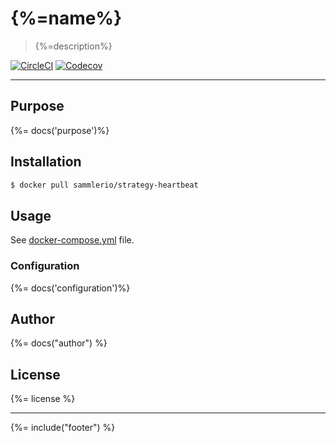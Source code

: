 # {%=name%}

> {%=description%}

[![CircleCI](https://img.shields.io/circleci/project/github/sammler/strategy-heartbeat.svg)](https://circleci.com/gh/sammler/strategy-heartbeat)
[![Codecov](https://img.shields.io/codecov/c/github/sammler/{%=name%}.svg?logo=codecov)](https://codecov.io/gh/sammler/{%=name%})

---

## Purpose

{%= docs('purpose')%}

## Installation

```sh
$ docker pull sammlerio/strategy-heartbeat
```

## Usage

See [docker-compose.yml](./docker-compose.yml) file.

### Configuration

{%= docs('configuration')%}

## Author
{%= docs("author") %}

## License
{%= license %}

***

{%= include("footer") %}
